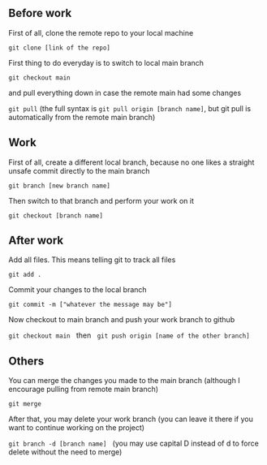 ## Before work

First of all, clone the remote repo to your local machine

`git clone [link of the repo]`

First thing to do everyday is to switch to local main branch

`git checkout main`

and pull everything down in case the remote main had some changes

`git pull`  (the full syntax is `git pull origin [branch name]`, but git pull is automatically from the remote main branch)

## Work

First of all, create a different local branch, because no one likes a straight unsafe commit directly to the main branch

`git branch [new branch name]`

Then switch to that branch and perform your work on it

`git checkout [branch name]`

## After work

Add all files. This means telling git to track all files

`git add .`

Commit your changes to the local branch

`git commit -m ["whatever the message may be"]`

Now checkout to main branch and push your work branch to github

`git checkout main` &nbsp; then &nbsp; `git push origin [name of the other branch]`

## Others

You can merge the changes you made to the main branch (although I encourage pulling from remote main branch)

`git merge`

After that, you may delete your work branch (you can leave it there if you want to continue working on the project)

`git branch -d [branch name]` &nbsp; (you may use capital D instead of d to force delete without the need to merge)